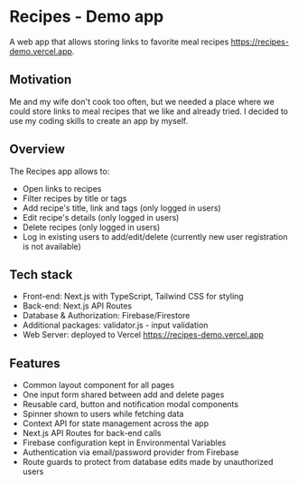 # Recipes - Demo app

A web app that allows storing links to favorite meal recipes https://recipes-demo.vercel.app.

## Motivation

Me and my wife don't cook too often, but we needed a place where we could store links to meal recipes that we like and already tried. I decided to use my coding skills to create an app by myself.

## Overview

The Recipes app allows to:

- Open links to recipes
- Filter recipes by title or tags
- Add recipe's title, link and tags (only logged in users)
- Edit recipe's details (only logged in users)
- Delete recipes (only logged in users)
- Log in existing users to add/edit/delete (currently new user registration is not available)

## Tech stack

- Front-end: Next.js with TypeScript, Tailwind CSS for styling
- Back-end: Next.js API Routes
- Database & Authorization: Firebase/Firestore
- Additional packages: validator.js - input validation
- Web Server: deployed to Vercel https://recipes-demo.vercel.app

## Features

- Common layout component for all pages
- One input form shared between add and delete pages
- Reusable card, button and notification modal components
- Spinner shown to users while fetching data
- Context API for state management across the app
- Next.js API Routes for back-end calls
- Firebase configuration kept in Environmental Variables
- Authentication via email/password provider from Firebase
- Route guards to protect from database edits made by unauthorized users
